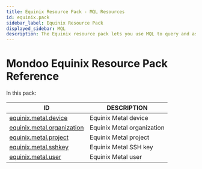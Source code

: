 ```yaml
---
title: Equinix Resource Pack - MQL Resources
id: equinix.pack
sidebar_label: Equinix Resource Pack
displayed_sidebar: MQL
description: The Equinix resource pack lets you use MQL to query and assess the security of your Equinix Metal services.
---
```


# Mondoo Equinix Resource Pack Reference

In this pack:

| ID                                                          | DESCRIPTION                |
| ----------------------------------------------------------- | -------------------------- |
| [equinix.metal.device](equinix.metal.device.md)             | Equinix Metal device       |
| [equinix.metal.organization](equinix.metal.organization.md) | Equinix Metal organization |
| [equinix.metal.project](equinix.metal.project.md)           | Equinix Metal project      |
| [equinix.metal.sshkey](equinix.metal.sshkey.md)             | Equinix Metal SSH key      |
| [equinix.metal.user](equinix.metal.user.md)                 | Equinix Metal user         |
